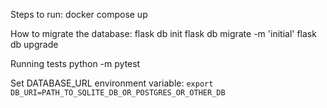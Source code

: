 Steps to run:
docker compose up

How to migrate the database:
flask db init
flask db migrate -m 'initial'
flask db upgrade

Running tests
python -m pytest

Set DATABASE_URL environment variable:
`export DB_URI=PATH_TO_SQLITE_DB_OR_POSTGRES_OR_OTHER_DB`
